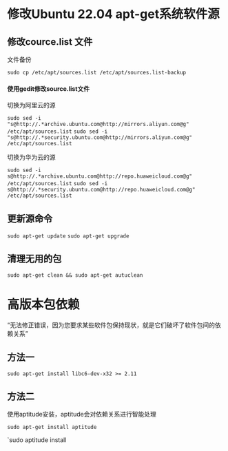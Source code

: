 
# 修改Ubuntu 22.04 apt-get系统软件源
## 修改cource.list 文件

文件备份

`sudo cp /etc/apt/sources.list /etc/apt/sources.list-backup`

#### 使用gedit修改source.list文件

切换为阿里云的源

`sudo sed -i "s@http://.*archive.ubuntu.com@http://mirrors.aliyun.com@g" /etc/apt/sources.list`
`sudo sed -i "s@http://.*security.ubuntu.com@http://mirrors.aliyun.com@g" /etc/apt/sources.list`

切换为华为云的源

`sudo sed -i s@http://.*archive.ubuntu.com@http://repo.huaweicloud.com@g" /etc/apt/sources.list`
`sudo sed -i s@http://.*security.ubuntu.com@http://repo.huaweicloud.com@g" /etc/apt/sources.list`



## 更新源命令

`sudo apt-get update`
`sudo apt-get upgrade`

## 清理无用的包

`sudo apt-get clean && sudo apt-get autuclean`


# 高版本包依赖

“无法修正错误，因为您要求某些软件包保持现状，就是它们破坏了软件包间的依赖关系”

## 方法一

`sudo apt-get install libc6-dev-x32 >= 2.11`

## 方法二

使用aptitude安装，aptitude会对依赖关系进行智能处理

`sudo apt-get install aptitude`

`sudo aptitude install <package name>
